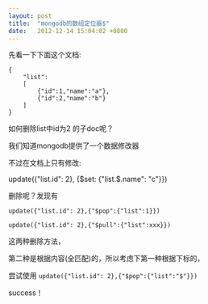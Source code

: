```yaml
---
layout: post
title:  "mongodb的数组定位器$"
date:   2012-12-14 15:04:02 +0800
---
```


先看一下下面这个文档:

```
{
    "list":
    [
        {"id":1,"name":"a"},
        {"id":2,"name":"b"}
    ]
}
```

如何删除list中id为2 的子doc呢？

我们知道mongodb提供了一个数据修改器

不过在文档上只有修改:

update({"list.id": 2}, {$set: {"list.$.name": "c"}})

删除呢？发现有

`update({"list.id": 2},{"$pop":{"list":1}})` 

`update({"list.id": 2},{"$pull":{"list":xxx}})`

这两种删除方法，

第二种是根据内容(全匹配)的，所以考虑下第一种根据下标的，

尝试使用 `update({"list.id": 2},{"$pop":{"list":"$"}})`

success！